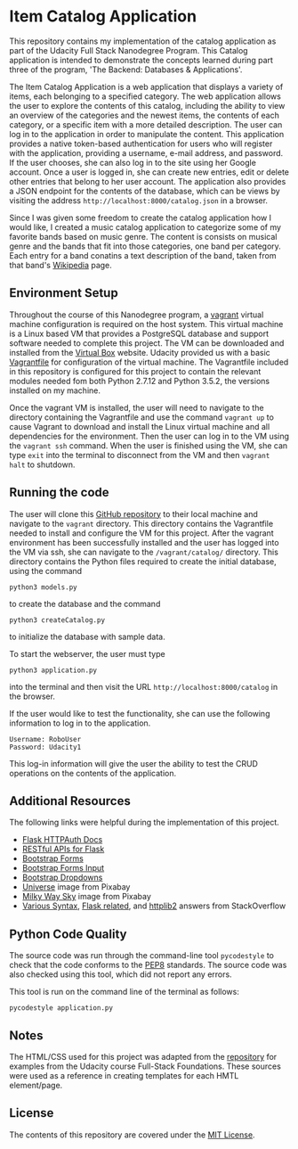 # Item Catalog Application

This repository contains my implementation of the catalog application as part of the Udacity Full Stack Nanodegree Program.
This Catalog application is intended to demonstrate the concepts learned during part three of the program, 'The Backend: Databases & Applications'.

The Item Catalog Application is a web application that displays a variety of items, each belonging to a specified category. The web application allows the user to explore the contents of this catalog, including the ability to view an overview of the categories and the newest items, the contents of each category, or a specific item with a more detailed description. The user can log in to the application in order to manipulate the content. This application provides a native token-based authentication for users who will register with the application, providing a username, e-mail address, and password. If the user chooses, she can also log in to the site using her Google account. Once a user is logged in, she can create new entries, edit or delete other entries that belong to her user account. The application also provides a JSON endpoint for the contents of the database, which can be views by visiting the address `http://localhost:8000/catalog.json` in a browser.

Since I was given some freedom to create the catalog application how I would like, I created a music catalog application to categorize some of my favorite bands based on music genre. The content is consists on musical genre and the bands that fit into those categories, one band per category. Each entry for a band conatins a text description of the band, taken from that band's [Wikipedia](https://en.wikipedia.org/wiki/Main_Page) page.

## Environment Setup

Throughout the course of this Nanodegree program, a [vagrant](https://www.vagrantup.com/) virtual machine configuration is required on the host system. This virtual machine is a Linux based VM that provides a PostgreSQL database and support software needed to complete this project. The VM can be downloaded and installed from the [Virtual Box](https://www.virtualbox.org/wiki/Download_Old_Builds_5_1) website. Udacity provided us with a basic [Vagrantfile](https://github.com/udacity/fullstack-nanodegree-vm/blob/master/vagrant/Vagrantfile) for configuration of the virtual machine. The Vagrantfile included in this repository is configured for this project to contain the relevant modules needed fom both Python 2.7.12 and Python 3.5.2, the versions installed on my machine.

Once the vagrant VM is installed, the user will need to navigate to the directory containing the Vagrantfile and use the command `vagrant up` to cause Vagrant to download and install the Linux virtual machine and all dependencies for the environment.
Then the user can log in to the VM using the `vagrant ssh` command. When the user is finished using the VM, she can type `exit` into the terminal to disconnect from the VM and then `vagrant halt` to shutdown.

## Running the code

The user will clone this [GitHub repository](https://github.com/sjcorreia/catalog-project) to their local machine and navigate to the `vagrant` directory. This directory contains the Vagrantfile needed to install and configure the VM for this project. After the vagrant environment has been successfully installed and the user has logged into the VM via ssh, she can navigate to the `/vagrant/catalog/` directory. This directory contains the Python files required to create the initial database, using the command

	python3 models.py

to create the database and the command

    python3 createCatalog.py

to initialize the database with sample data.

To start the webserver, the user must type

    python3 application.py

into the terminal and then visit the URL `http://localhost:8000/catalog` in the browser.

If the user would like to test the functionality, she can use the following information to log in to the application.

    Username: RoboUser
    Password: Udacity1

This log-in information will give the user the ability to test the CRUD operations on the contents of the application.

## Additional Resources

The following links were helpful during the implementation of this project.

* [Flask HTTPAuth Docs](https://flask-httpauth.readthedocs.io/en/latest/)
* [RESTful APIs for Flask](http://blog.luisrei.com/articles/flaskrest.html)
* [Bootstrap Forms](https://getbootstrap.com/docs/4.0/components/forms/)
* [Bootstrap Forms Input](https://www.w3schools.com/bootstrap/bootstrap_forms_inputs.asp)
* [Bootstrap Dropdowns](https://getbootstrap.com/docs/4.0/components/dropdowns/)
* [Universe](https://pixabay.com/en/universe-sky-star-space-all-2742113/) image from Pixabay
* [Milky Way Sky](https://pixabay.com/en/milky-way-starry-sky-night-sky-star-2695569/) image from Pixabay
* [Various Syntax](https://stackoverflow.com/questions/21639275/python-syntaxerror-non-ascii-character-xe2-in-file), [Flask related](https://stackoverflow.com/questions/8552675/form-sending-error-flask), and [httplib2](http://httplib2.readthedocs.io/en/latest/libhttplib2.html) answers from StackOverflow

## Python Code Quality

The source code was run through the command-line tool `pycodestyle` to check that the code conforms to the [PEP8](https://www.python.org/dev/peps/pep-0008/) standards. The source code was also checked using this tool, which did not report any errors.

This tool is run on the command line of the terminal as follows:

	pycodestyle application.py

## Notes

The HTML/CSS used for this project was adapted from the [repository](https://github.com/udacity/ud330) for examples from the Udacity course Full-Stack Foundations. These sources were used as a reference in creating templates for each HMTL element/page.

## License

The contents of this repository are covered under the [MIT License](LICENSE).
